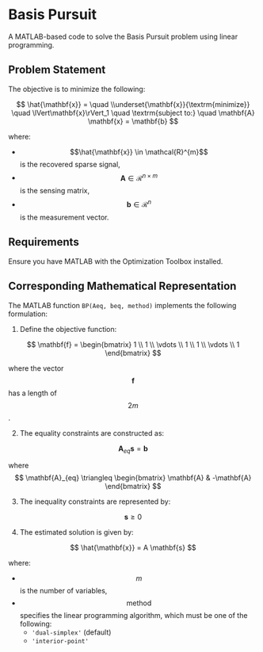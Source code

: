 # Basis Pursuit

A MATLAB-based code to solve the Basis Pursuit problem using linear programming.

## Problem Statement

The objective is to minimize the following:

$$ 
\hat{\mathbf{x}} =  \quad \\underset{\mathbf{x}}{\textrm{minimize}} \quad \lVert\mathbf{x}\rVert_1 \quad \textrm{subject to:} \quad \mathbf{A} \mathbf{x} = \mathbf{b} 
$$

where:
- $$\hat{\mathbf{x}} \in \mathcal{R}^{m}$$ is the recovered sparse signal,
- $$\mathbf{A} \in \mathcal{R}^{n \times m} $$ is the sensing matrix,
- $$\mathbf{b} \in \mathcal{R}^{n} $$ is the measurement vector.

## Requirements

Ensure you have MATLAB with the Optimization Toolbox installed.

## Corresponding Mathematical Representation

The MATLAB function `BP(Aeq, beq, method)` implements the following formulation:

1. Define the objective function:

$$
\mathbf{f} = \begin{bmatrix}
1 \\
1 \\
\vdots \\
1 \\
1 \\
\vdots \\
1
\end{bmatrix}
$$

where the vector $$\mathbf{f}$$ has a length of $$2m$$.

2. The equality constraints are constructed as:

$$ 
\mathbf{A}_{eq} \mathbf{s} = \mathbf{b} 
$$

where 
$$
\mathbf{A}_{eq} \triangleq
\begin{bmatrix}
 \mathbf{A} & -\mathbf{A}
\end{bmatrix} 
$$

3. The inequality constraints are represented by:

$$ 
\mathbf{s} \geq 0 
$$

4. The estimated solution is given by:

$$ 
\hat{\mathbf{x}} = A \mathbf{s} 
$$

where:
- $$m$$ is the number of variables,
- $$\text{method}$$ specifies the linear programming algorithm, which must be one of the following:
  - `'dual-simplex'` (default)
  - `'interior-point'`
